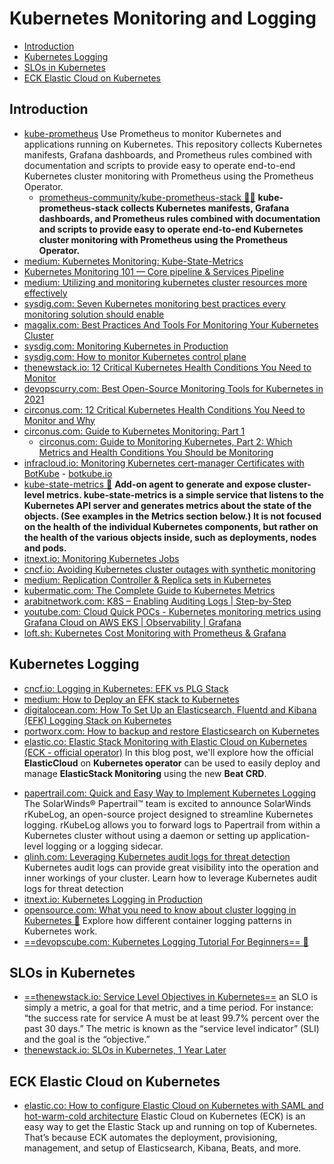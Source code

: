 # Kubernetes Monitoring and Logging
- [Introduction](#introduction)
- [Kubernetes Logging](#kubernetes-logging)
- [SLOs in Kubernetes](#slos-in-kubernetes)
- [ECK Elastic Cloud on Kubernetes](#eck-elastic-cloud-on-kubernetes)

## Introduction
* [kube-prometheus](https://github.com/prometheus-operator/kube-prometheus) Use Prometheus to monitor Kubernetes and applications running on Kubernetes. This repository collects Kubernetes manifests, Grafana dashboards, and Prometheus rules combined with documentation and scripts to provide easy to operate end-to-end Kubernetes cluster monitoring with Prometheus using the Prometheus Operator.
    * [prometheus-community/kube-prometheus-stack 🌟🌟](https://artifacthub.io/packages/helm/prometheus-community/kube-prometheus-stack) **kube-prometheus-stack collects Kubernetes manifests, Grafana dashboards, and Prometheus rules combined with documentation and scripts to provide easy to operate end-to-end Kubernetes cluster monitoring with Prometheus using the Prometheus Operator.**
* [medium: Kubernetes Monitoring: Kube-State-Metrics](https://medium.com/@chrisedrego/kubernetes-monitoring-kube-state-metrics-df6546aea324)
* [Kubernetes Monitoring 101 — Core pipeline & Services Pipeline](https://levelup.gitconnected.com/kubernetes-monitoring-101-core-pipeline-services-pipeline-a34cd4cc9627)
* [medium: Utilizing and monitoring kubernetes cluster resources more effectively](https://medium.com/@martin.schneppenheim/utilizing-and-monitoring-kubernetes-cluster-resources-more-effectively-using-this-tool-df4c68ec2053)
* [sysdig.com: Seven Kubernetes monitoring best practices every monitoring solution should enable](https://sysdig.com/blog/kubernetes-monitoring-best-practices/)
* [magalix.com: Best Practices And Tools For Monitoring Your Kubernetes Cluster](https://www.magalix.com/blog/best-practices-and-tools-for-monitoring-your-kubernetes-cluster)
* [sysdig.com: Monitoring Kubernetes in Production](https://sysdig.com/blog/monitoring-kubernetes/)
* [sysdig.com: How to monitor Kubernetes control plane](https://sysdig.com/blog/monitor-kubernetes-control-plane/)
* [thenewstack.io: 12 Critical Kubernetes Health Conditions You Need to Monitor](https://thenewstack.io/12-critical-kubernetes-health-conditions-you-need-to-monitor/)
* [devopscurry.com: Best  Open-Source Monitoring Tools for Kubernetes in 2021](https://devopscurry.com/best-open-source-monitoring-tools-for-kubernetes-in-2021/)
* [circonus.com: 12 Critical Kubernetes Health Conditions You Need to Monitor and Why](https://www.circonus.com/2020/12/12-critical-kubernetes-health-conditions-you-need-to-monitor-and-why/)
* [circonus.com: Guide to Kubernetes Monitoring: Part 1](https://www.circonus.com/2020/09/guide-to-kubernetes-monitoring-part-1/)
    * [circonus.com: Guide to Monitoring Kubernetes, Part 2: Which Metrics and Health Conditions You Should be Monitoring](https://www.circonus.com/2021/01/guide-to-monitoring-kubernetes-part-2-which-metrics-and-health-conditions-you-should-be-monitoring/)
* [infracloud.io: Monitoring Kubernetes cert-manager Certificates with BotKube](https://www.infracloud.io/blogs/monitoring-kubernetes-cert-manager-certificates/) - [botkube.io](https://www.botkube.io/)
* [kube-state-metrics 🌟](https://github.com/kubernetes/kube-state-metrics) **Add-on agent to generate and expose cluster-level metrics. kube-state-metrics is a simple service that listens to the Kubernetes API server and generates metrics about the state of the objects. (See examples in the Metrics section below.) It is not focused on the health of the individual Kubernetes components, but rather on the health of the various objects inside, such as deployments, nodes and pods.**
* [itnext.io: Monitoring Kubernetes Jobs](https://itnext.io/monitoring-kubernetes-jobs-8adc241a7b60)
* [cncf.io: Avoiding Kubernetes cluster outages with synthetic monitoring](https://www.cncf.io/blog/2021/08/10/avoiding-kubernetes-cluster-outages-with-synthetic-monitoring/)
* [medium: Replication Controller & Replica sets in Kubernetes](https://medium.com/avmconsulting-blog/replication-controller-replica-sets-in-kubernetes-820f3cec7170)
* [kubermatic.com: The Complete Guide to Kubernetes Metrics](https://www.kubermatic.com/blog/the-complete-guide-to-kubernetes-metrics/)
* [arabitnetwork.com: K8S – Enabling Auditing Logs | Step-by-Step](https://arabitnetwork.com/2021/03/13/k8s-enabling-auditing-logs-step-by-step/)
* [youtube.com: Cloud Quick POCs - Kubernetes monitoring metrics using Grafana Cloud on AWS EKS | Observability | Grafana](https://www.youtube.com/watch?v=FVDHWPxK5nU&ab_channel=CloudQuickPOCs)
* [loft.sh: Kubernetes Cost Monitoring with Prometheus & Grafana](https://loft.sh/blog/kubernetes-cost-monitoring-with-prometheus-and-grafana/)

## Kubernetes Logging 
- [cncf.io: Logging in Kubernetes: EFK vs PLG Stack](https://www.cncf.io/blog/2020/07/27/logging-in-kubernetes-efk-vs-plg-stack/)
- [medium: How to Deploy an EFK stack to Kubernetes](https://medium.com/avmconsulting-blog/how-to-deploy-an-efk-stack-to-kubernetes-ebc1b539d063)
- [digitalocean.com: How To Set Up an Elasticsearch, Fluentd and Kibana (EFK) Logging Stack on Kubernetes](https://www.digitalocean.com/community/tutorials/how-to-set-up-an-elasticsearch-fluentd-and-kibana-efk-logging-stack-on-kubernetes)
- [portworx.com: How to backup and restore Elasticsearch on Kubernetes](https://portworx.com/how-to-backup-and-restore-elasticsearch-on-kubernetes/)
- [elastic.co: Elastic Stack Monitoring with Elastic Cloud on Kubernetes (ECK - official operator)](https://www.elastic.co/es/blog/elastic-stack-monitoring-with-elastic-cloud-on-kubernetes) In this blog post, we'll explore how the official **ElasticCloud** on **Kubernetes operator** can be used to easily deploy and manage **ElasticStack Monitoring** using the new **Beat CRD**.
* [papertrail.com: Quick and Easy Way to Implement Kubernetes Logging](https://www.papertrail.com/blog/quick-and-easy-way-to-implement-kubernetes-logging/) The SolarWinds® Papertrail™ team is excited to announce SolarWinds rKubeLog, an open-source project designed to streamline Kubernetes logging. rKubeLog allows you to forward logs to Papertrail from within a Kubernetes cluster without using a daemon or setting up application-level logging or a logging sidecar.
* [qlinh.com: Leveraging Kubernetes audit logs for threat detection](https://qlinh.com/infosec/2020/09/30/threat-detection-with-kubernetes-audit-logs.html) Kubernetes audit logs can provide great visibility into the operation and inner workings of your cluster. Learn how to leverage Kubernetes audit logs for threat detection
* [itnext.io: Kubernetes Logging in Production](https://itnext.io/kubernetes-logging-in-production-545ea88d9a4a)
* [opensource.com: What you need to know about cluster logging in Kubernetes 🌟](https://opensource.com/article/21/11/cluster-logging-kubernetes) Explore how different container logging patterns in Kubernetes work.
* [==devopscube.com: Kubernetes Logging Tutorial For Beginners== 🌟](https://devopscube.com/kubernetes-logging-tutorial)

## SLOs in Kubernetes
- [==thenewstack.io: Service Level Objectives in Kubernetes==](https://thenewstack.io/service-level-objectives-in-kubernetes/) an SLO is simply a metric, a goal for that metric, and a time period. For instance: “the success rate for service A must be at least 99.7% percent over the past 30 days.” The metric is known as the “service level indicator” (SLI) and the goal is the “objective.”
- [thenewstack.io: SLOs in Kubernetes, 1 Year Later](https://thenewstack.io/slos-in-kubernetes-1-year-later/)

## ECK Elastic Cloud on Kubernetes 
- [elastic.co: How to configure Elastic Cloud on Kubernetes with SAML and hot-warm-cold architecture](https://www.elastic.co/es/blog/how-to-configure-elastic-cloud-on-kubernetes-with-saml-and-hot-warm-cold-architecture) Elastic Cloud on Kubernetes (ECK) is an easy way to get the Elastic Stack up and running on top of Kubernetes. That’s because ECK automates the deployment, provisioning, management, and setup of Elasticsearch, Kibana, Beats, and more. 
